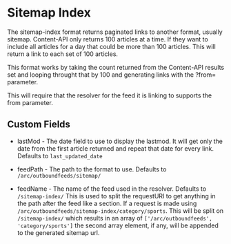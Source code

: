 # Sitemap Index

The sitemap-index format returns paginated links to another format, usually sitemap. Content-API only returns 100 articles at a time. If they want to include all articles for a day that could be more than 100 articles. This will return a link to each set of 100 articles.

This format works by taking the count returned from the Content-API results set and looping throught that by 100 and generating links with the ?from= parameter.

This will require that the resolver for the feed it is linking to supports the from parameter.

## Custom Fields

- lastMod - The date field to use to display the lastmod. It will get only the date from the first article returned and repeat that date for every link. Defaults to `last_updated_date`

- feedPath - The path to the format to use. Defaults to `/arc/outboundfeeds/sitemap/`

- feedName - The name of the feed used in the resolver. Defaults to `/sitemap-index/` This is used to split the requestURI to get anything in the path after the feed like a section. If a request is made using `/arc/outboundfeeds/sitemap-index/category/sports`. This will be split on `/sitemap-index/` which results in an array of `['/arc/outboundfeeds', 'category/sports']` the second array element, if any, will be appended to the generated sitemap url.
